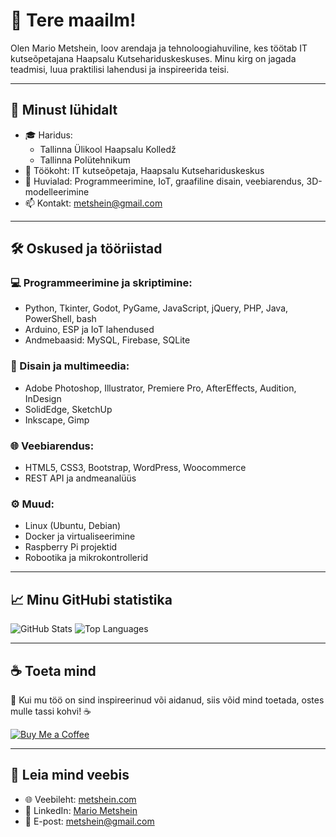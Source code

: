 # 👋 Tere maailm!

Olen Mario Metshein, loov arendaja ja tehnoloogiahuviline, kes töötab IT kutseõpetajana Haapsalu Kutsehariduskeskuses. Minu kirg on jagada teadmisi, luua praktilisi lahendusi ja inspireerida teisi.

---

## 🚀 Minust lühidalt

- 🎓 Haridus:
  - Tallinna Ülikool Haapsalu Kolledž
  - Tallinna Polütehnikum
- 💼 Töökoht: IT kutseõpetaja, Haapsalu Kutsehariduskeskus
- 🌟 Huvialad: Programmeerimine, IoT, graafiline disain, veebiarendus, 3D-modelleerimine
- 📫 Kontakt: metshein@gmail.com

---

## 🛠️ Oskused ja tööriistad

### 💻 Programmeerimine ja skriptimine:
- Python, Tkinter, Godot, PyGame, JavaScript, jQuery, PHP, Java, PowerShell, bash
- Arduino, ESP ja IoT lahendused
- Andmebaasid: MySQL, Firebase, SQLite

### 🎨 Disain ja multimeedia:
- Adobe Photoshop, Illustrator, Premiere Pro, AfterEffects, Audition, InDesign
- SolidEdge, SketchUp
- Inkscape, Gimp

### 🌐 Veebiarendus:
- HTML5, CSS3, Bootstrap, WordPress, Woocommerce
- REST API ja andmeanalüüs

### ⚙️ Muud:
- Linux (Ubuntu, Debian)
- Docker ja virtualiseerimine
- Raspberry Pi projektid
- Robootika ja mikrokontrollerid

---

## 📈 Minu GitHubi statistika

![GitHub Stats](https://github-readme-stats.vercel.app/api?username=metshein&show_icons=true&theme=radical)
![Top Languages](https://github-readme-stats.vercel.app/api/top-langs/?username=metshein&layout=compact&theme=radical)

---

## ☕ Toeta mind

🎨 Kui mu töö on sind inspireerinud või aidanud, siis võid mind toetada, ostes mulle tassi kohvi! ☕

[![Buy Me a Coffee](https://img.shields.io/badge/Buy_Me_a_Coffee-Support-orange?style=flat&logo=buy-me-a-coffee)](https://buymeacoffee.com/metshein)

---

## 🔗 Leia mind veebis

- 🌐 Veebileht: [metshein.com](https://www.metshein.com)
- 💼 LinkedIn: [Mario Metshein](https://www.linkedin.com/in/mario-metshein-500476168/)
- 📧 E-post: metshein@gmail.com

